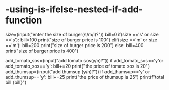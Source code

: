 # -using-is-ifelse-nested-if-add-function

size=(input("enter the size of burger(s/m/l)?"))
bill=0
if(size =='s' or size =='s'):
    bill=100
    print("size of burger price is 100")
elif(size =='m' or size =='m'):
    bill=200
    print("size of burger price is 200")
else:
    bill=400
    print("size of burger price is 400")

add_tomato_sos=(input("add tomato sos(y/n)?"))
if add_tomato_sos=='y'or add_tomato_sos=='y':
    bill+=20
    print("the price of tomato sos is 20")
add_thumsup=(input("add thumsup (y/n)?"))
if add_thumsup=='y' or add_thumsup=='y':
    bill+=25
    print("the price of thumsup is 25")
print(f"total bill {bill}")
